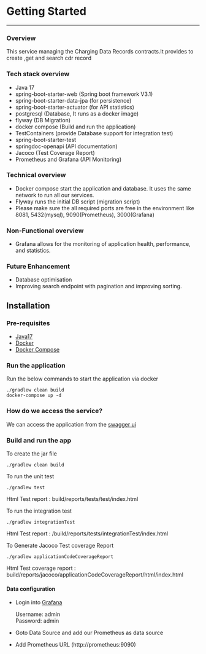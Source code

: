 # Getting Started
***
### Overview

This service managing the Charging Data Records contracts.It provides to create ,get and search cdr record

### Tech stack overview
* Java 17
* spring-boot-starter-web (Spring boot framework V3.1)
* spring-boot-starter-data-jpa (for persistence)
* spring-boot-starter-actuator (for API statistics)
* postgresql (Database, It runs as a docker image)
* flyway (DB Migration)
* docker compose (Build and run the application)
* TestContainers (provide Database support for integration test)
* spring-boot-starter-test
* springdoc-openapi (API documentation)
* Jacoco (Test Coverage Report)
* Prometheus and Grafana (API Monitoring)

### Technical overview

* Docker compose start the application and database. It uses the same network to run all our services.
* Flyway runs the initial DB script (migration script)
* Please make sure the all required ports are free in the environment like 8081, 5432(mysql), 9090(Prometheus), 3000(Grafana)

### Non-Functional overview
* Grafana allows for the monitoring of application health, performance, and statistics.

### Future Enhancement
* Database optimisation
* Improving search endpoint with pagination and improving sorting.

## Installation
### Pre-requisites

- [Java17](https://www.oracle.com/java/technologies/javase/jdk17-archive-downloads.html)
- [Docker](https://docs.docker.com/engine/install/)
- [Docker Compose](https://docs.docker.com/compose/)

### Run the application
Run the below commands to start the application via docker

    ./gradlew clean build
    docker-compose up -d

### How do we access the service?
We can access the application from the [swagger ui](http://localhost:8081/swagger-ui/index.html)


### Build and run the app

To create the jar file

    ./gradlew clean build

To run the unit test

    ./gradlew test
Html Test report : <ProjectRoot>build/reports/tests/test/index.html  

To run the integration test

    ./gradlew integrationTest
Html Test report : <ProjectRoot>/build/reports/tests/integrationTest/index.html

To Generate Jacoco Test coverage Report

    ./gradlew applicationCodeCoverageReport
Html Test coverage report : <ProjectRoot>build/reports/jacoco/applicationCodeCoverageReport/html/index.html

#### Data configuration
* Login into [Grafana](http://localhost:3000/)

  Username: admin  
  Password: admin

* Goto Data Source and add our Prometheus as data source
* Add Prometheus URL (http://prometheus:9090)
 
